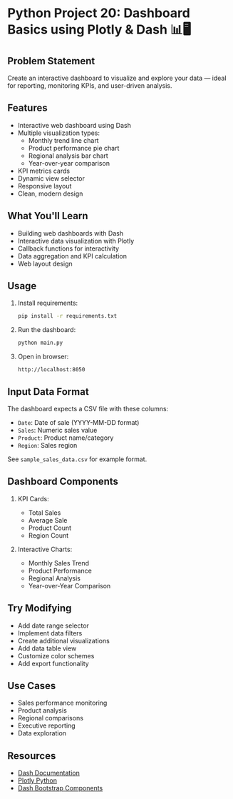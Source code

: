 # Python Project 20: Dashboard Basics using Plotly & Dash 📊🖥️

## Problem Statement
Create an interactive dashboard to visualize and explore your data — ideal for reporting, monitoring KPIs, and user-driven analysis.

## Features
- Interactive web dashboard using Dash
- Multiple visualization types:
  - Monthly trend line chart
  - Product performance pie chart
  - Regional analysis bar chart
  - Year-over-year comparison
- KPI metrics cards
- Dynamic view selector
- Responsive layout
- Clean, modern design

## What You'll Learn
- Building web dashboards with Dash
- Interactive data visualization with Plotly
- Callback functions for interactivity
- Data aggregation and KPI calculation
- Web layout design

## Usage
1. Install requirements:
   ```bash
   pip install -r requirements.txt
   ```

2. Run the dashboard:
   ```bash
   python main.py
   ```

3. Open in browser:
   ```
   http://localhost:8050
   ```

## Input Data Format
The dashboard expects a CSV file with these columns:
- `Date`: Date of sale (YYYY-MM-DD format)
- `Sales`: Numeric sales value
- `Product`: Product name/category
- `Region`: Sales region

See `sample_sales_data.csv` for example format.

## Dashboard Components
1. KPI Cards:
   - Total Sales
   - Average Sale
   - Product Count
   - Region Count

2. Interactive Charts:
   - Monthly Sales Trend
   - Product Performance
   - Regional Analysis
   - Year-over-Year Comparison

## Try Modifying
- Add date range selector
- Implement data filters
- Create additional visualizations
- Add data table view
- Customize color schemes
- Add export functionality

## Use Cases
- Sales performance monitoring
- Product analysis
- Regional comparisons
- Executive reporting
- Data exploration

## Resources
- [Dash Documentation](https://dash.plotly.com/)
- [Plotly Python](https://plotly.com/python/)
- [Dash Bootstrap Components](https://dash-bootstrap-components.opensource.faculty.ai/)
